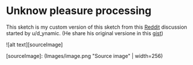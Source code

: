 # Unknow pleasure processing

This sketch is my custom version of this sketch from this [Reddit] discussion started by u/d_ynamic. (He share his original versione in this [gist])

![alt text][sourceImage]



[Reddit]: https://www.reddit.com/r/generative/comments/g7o79g/processing_3_50_lines/

[sourceImage]: (Images/image.png "Source image" | width=256)


[gist]: https://gist.github.com/u-ndefine/8e4bc21be4275f87fefe7b2a68487161